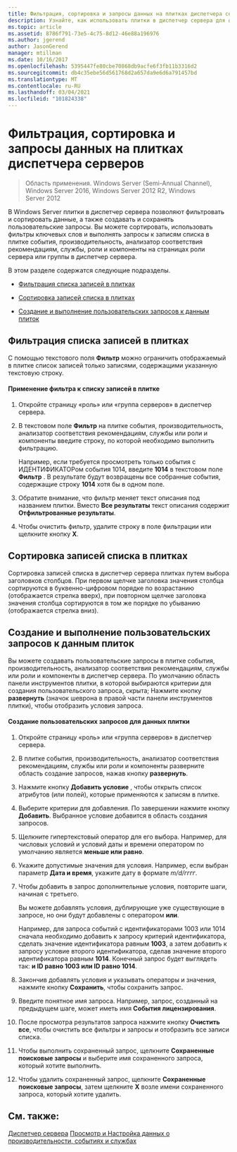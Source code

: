 ```yaml
---
title: Фильтрация, сортировка и запросы данных на плитках диспетчера серверов
description: Узнайте, как использовать плитки в диспетчер сервера для фильтрации и сортировки данных, а затем создавать и сохранять пользовательские запросы.
ms.topic: article
ms.assetid: 8786f791-73e5-4c75-8d12-46e88a196976
ms.author: jgerend
author: JasonGerend
manager: mtillman
ms.date: 10/16/2017
ms.openlocfilehash: 5395447fe80cbe70868db9acfe6f3fb11b3316d2
ms.sourcegitcommit: db4c35ebe56d561768d2a657da9e6d6a791457bd
ms.translationtype: MT
ms.contentlocale: ru-RU
ms.lasthandoff: 03/04/2021
ms.locfileid: "101824338"
---
```

# <a name="filter-sort-and-query-data-in-server-manager-tiles"></a>Фильтрация, сортировка и запросы данных на плитках диспетчера серверов

>Область применения. Windows Server (Semi-Annual Channel), Windows Server 2016, Windows Server 2012 R2, Windows Server 2012

В Windows Server плитки в диспетчер сервера позволяют фильтровать и сортировать данные, а также создавать и сохранять пользовательские запросы. Вы можете сортировать, использовать фильтры ключевых слов и выполнять запросы к записям списка в плитке события, производительность, анализатор соответствия рекомендациям, службы, роли и компоненты на страницах роли сервера или группы в диспетчер сервера.

В этом разделе содержатся следующие подразделы.

-   [Фильтрация списка записей в плитках](#BKMK_tiles)

-   [Сортировка записей списка в плитках](#BKMK_sort)

-   [Создание и выполнение пользовательских запросов к данным плиток](#BKMK_query)

## <a name="filter-list-entries-in-tiles"></a><a name=BKMK_tiles></a>Фильтрация списка записей в плитках
С помощью текстового поля **Фильтр** можно ограничить отображаемый в плитке список записей только записями, содержащими указанную текстовую строку.

#### <a name="to-apply-a-filter-to-the-list-of-entries-in-a-tile"></a>Применение фильтра к списку записей в плитке

1.  Откройте страницу «роль» или «группа серверов» в диспетчер сервера.

2.  В текстовом поле **Фильтр** на плитке события, производительность, анализатор соответствия рекомендациям, службы или роли и компоненты введите строку, по которой необходимо выполнить фильтрацию.

    Например, если требуется просмотреть только события с ИДЕНТИФИКАТОРом события 1014, введите **1014** в текстовом поле **Фильтр** . В результате будут возвращены все собранные события, содержащие строку **1014** хотя бы в одном поле.

3.  Обратите внимание, что фильтр меняет текст описания под названием плитки. Вместо **Все результаты** текст описания содержит **Отфильтрованные результаты**.

4.  Чтобы очистить фильтр, удалите строку в поле фильтрации или щелкните кнопку **X**.

## <a name="sort-list-entries-in-tiles"></a><a name=BKMK_sort></a>Сортировка записей списка в плитках
Сортировка записей списка в диспетчер сервера плитках путем выбора заголовков столбцов. При первом щелчке заголовка значения столбца сортируются в буквенно-цифровом порядке по возрастанию (отображается стрелка вверх), при повторном щелчке заголовка значения столбца сортируются в том же порядке по убыванию (отображается стрелка вниз).

## <a name="create-and-run-custom-queries-on-tile-data"></a><a name=BKMK_query></a>Создание и выполнение пользовательских запросов к данным плиток
Вы можете создавать пользовательские запросы в плитке события, производительность, анализатор соответствия рекомендациям, службы или роли и компоненты в диспетчер сервера. По умолчанию область панели инструментов плитки, в которой выбираются критерии для создания пользовательского запроса, скрыта; Нажмите кнопку **развернуть** (значок шеврона в правой части панели инструментов плитки), чтобы отобразить условия запроса.

#### <a name="to-create-a-custom-query-for-tile-data"></a>Создание пользовательских запросов для данных плитки

1.  Откройте страницу «роль» или «группа серверов» в диспетчер сервера.

2.  В плитке события, производительность, анализатор соответствия рекомендациям, службы или роли и компоненты разверните область создание запросов, нажав кнопку **развернуть**.

3.  Нажмите кнопку **Добавить условие** , чтобы открыть список атрибутов (или полей), которые применяются к записям в плитке.

4.  Выберите критерии для добавления. По завершении нажмите кнопку **Добавить**. Выбранное условие добавится в область создания запросов.

5.  Щелкните гипертекстовый оператор для его выбора. Например, для числовых условий и условий даты и времени оператором по умолчанию является **меньше или равно**.

6.  Укажите допустимые значения для условия. Например, если выбран параметр **Дата и время**, укажите дату в формате *m/d/гггг*.

7.  Чтобы добавить в запрос дополнительные условия, повторите шаги, начиная с третьего.

    Вы можете добавлять условия, дублирующие уже существующие в запросе, но они будут добавлены с оператором **или**.

    Например, для запроса событий с идентификаторами 1003 или 1014 сначала необходимо добавить к запросу критерий идентификатора, сделать значение идентификатора равным **1003**, а затем добавить к запросу условие второго идентификатора, сделав значение второго идентификатора равным **1014**. Конечный запрос будет выглядеть так: **и ID равно 1003 или ID равно 1014**.

8.  Закончив добавлять условия и указывать операторы и значения, нажмите кнопку **Сохранить**, чтобы сохранить запрос.

9. Введите понятное имя запроса. Например, запрос, созданный на предыдущем шаге, может иметь имя **События лицензирования**.

10. После просмотра результатов запроса нажмите кнопку **Очистить все**, чтобы очистить все фильтры и запросы и отобразить все записи списка.

11. Чтобы выполнить сохраненный запрос, щелкните **Сохраненные поисковые запросы** и выберите имя сохраненного запроса, который хотите выполнить.

12. Чтобы удалить сохраненный запрос, щелкните **Сохраненные поисковые запросы**, затем щелкните **X** возле имени сохраненного запроса, который хотите удалить.

## <a name="see-also"></a>См. также:
[Диспетчер сервера](server-manager.md) 
 [Просмотр и Настройка данных о производительности, событиях и службах](view-and-configure-performance-event-and-service-data.md)



